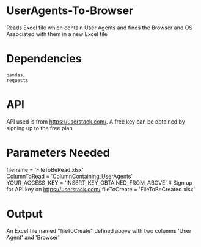 # UserAgents-To-Browser
Reads Excel file which contain User Agents and finds the Browser and OS Associated with them in a new Excel file

# Dependencies
	pandas,
	requests
# API
API used is from https://userstack.com/. A free key can be obtained by signing up to the free plan

# Parameters Needed
filename = 'FileToBeRead.xlsx'    
ColumnToRead = 'ColumnContaining_UserAgents'                      
YOUR_ACCESS_KEY = 'INSERT_KEY_OBTAINED_FROM_ABOVE' # Sign up for API key on https://userstack.com/
fileToCreate = 'FileToBeCreated.xlsx'

# Output 
An Excel file named "fileToCreate" defined above with two columns 'User Agent' and 'Browser'
